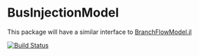 # BusInjectionModel
This package will have a similar interface to [BranchFlowModel.jl](https://nlaws.github.io/BranchFlowModel.jl/dev/)

[![Build Status](https://github.com/nlaws/BusInjectionModel.jl/actions/workflows/CI.yml/badge.svg?branch=main)](https://github.com/nlaws/BusInjectionModel.jl/actions/workflows/CI.yml?query=branch%3Amain)
